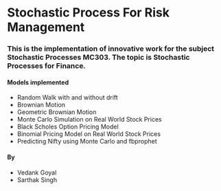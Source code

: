 # Stochastic Process For Risk Management
### This is the implementation of innovative work for the subject Stochastic Processes MC303. The topic is Stochastic Processes for Finance.
#### Models implemented
<ul>
  <li>Random Walk with and without drift</li>
  <li>Brownian Motion</li>
  <li>Geometric Brownian Motion</li>
  <li>Monte Carlo Simulation on Real World Stock Prices</li>
  <li>Black Scholes Option Pricing Model</li>
  <li>Binomial Pricing Model on Real World Stock Prices</li>
  <li>Predicting Nifty using Monte Carlo and fbprophet</li>
</ul>

#### By
<ul>
  <li>Vedank Goyal</li>
  <li>Sarthak Singh</li>
</ul>
